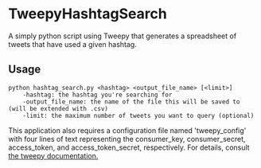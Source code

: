 # TweepyHashtagSearch
A simply python script using Tweepy that generates a spreadsheet of tweets that have used a given hashtag.

## Usage
```
python hashtag_search.py <hashtag> <output_file_name> [<limit>]
    -hashtag: the hashtag you're searching for
    -output_file_name: the name of the file this will be saved to (will be extended with .csv)
    -limit: the maximum number of tweets you want to query (optional)
```
This application also requires a configuration file named 'tweepy_config' with four lines of text representing the consumer_key, consumer_secret, access_token, and access_token_secret, respectively. For details, consult [the tweepy documentation.](https://tweepy.readthedocs.io/en/latest/auth_tutorial.html)